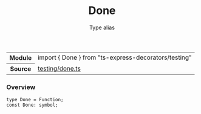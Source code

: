 <header class="symbol-info-header">    <h1 id="done">Done</h1>    <label class="symbol-info-type-label type">Type alias</label>      </header>
<section class="symbol-info">      <table class="is-full-width">        <tbody>        <tr>          <th>Module</th>          <td>            <div class="lang-typescript">                <span class="token keyword">import</span> { Done }                 <span class="token keyword">from</span>                 <span class="token string">"ts-express-decorators/testing"</span>                            </div>          </td>        </tr>        <tr>          <th>Source</th>          <td>            <a href="https://romakita.github.io/ts-express-decorators/#//blob/v2.6.2/src/testing/done.ts#L0-L0">                testing/done.ts            </a>        </td>        </tr>                </tbody>      </table>    </section>

### Overview

<pre><code class="typescript-lang">type Done = Function<span class="token punctuation">;</span>
<span class="token keyword">const</span> Done<span class="token punctuation">:</span> symbol<span class="token punctuation">;</span></code></pre>
